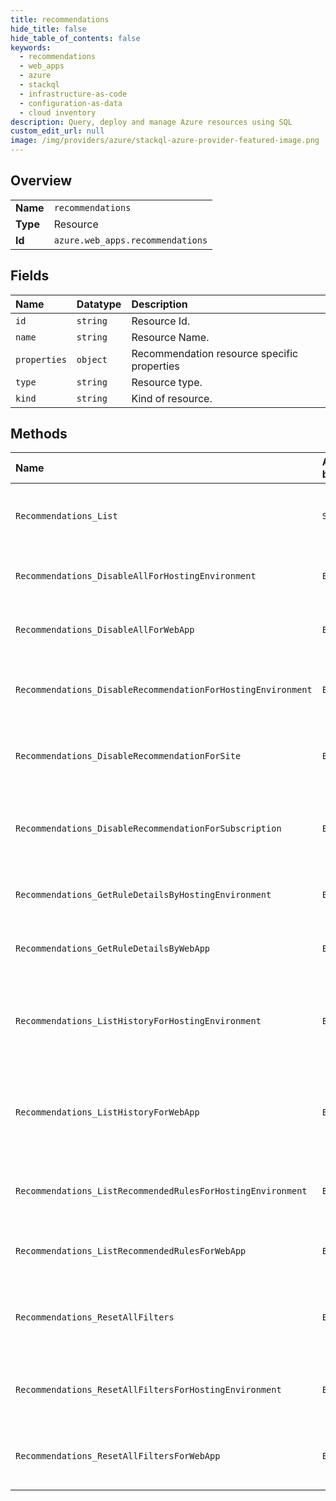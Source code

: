 ```yaml
---
title: recommendations
hide_title: false
hide_table_of_contents: false
keywords:
  - recommendations
  - web_apps
  - azure    
  - stackql
  - infrastructure-as-code
  - configuration-as-data
  - cloud inventory
description: Query, deploy and manage Azure resources using SQL
custom_edit_url: null
image: /img/providers/azure/stackql-azure-provider-featured-image.png
---
```

  
    

## Overview
<table><tbody>
<tr><td><b>Name</b></td><td><code>recommendations</code></td></tr>
<tr><td><b>Type</b></td><td>Resource</td></tr>
<tr><td><b>Id</b></td><td><code>azure.web_apps.recommendations</code></td></tr>
</tbody></table>

## Fields
| Name | Datatype | Description |
|:-----|:---------|:------------|
| `id` | `string` | Resource Id. |
| `name` | `string` | Resource Name. |
| `properties` | `object` | Recommendation resource specific properties |
| `type` | `string` | Resource type. |
| `kind` | `string` | Kind of resource. |
## Methods
| Name | Accessible by | Required Params | Description |
|:-----|:--------------|:----------------|:------------|
| `Recommendations_List` | `SELECT` | `subscriptionId` | Description for List all recommendations for a subscription. |
| `Recommendations_DisableAllForHostingEnvironment` | `EXEC` | `environmentName, hostingEnvironmentName, resourceGroupName, subscriptionId` | Description for Disable all recommendations for an app. |
| `Recommendations_DisableAllForWebApp` | `EXEC` | `resourceGroupName, siteName, subscriptionId` | Description for Disable all recommendations for an app. |
| `Recommendations_DisableRecommendationForHostingEnvironment` | `EXEC` | `environmentName, hostingEnvironmentName, name, resourceGroupName, subscriptionId` | Description for Disables the specific rule for a web site permanently. |
| `Recommendations_DisableRecommendationForSite` | `EXEC` | `name, resourceGroupName, siteName, subscriptionId` | Description for Disables the specific rule for a web site permanently. |
| `Recommendations_DisableRecommendationForSubscription` | `EXEC` | `name, subscriptionId` | Description for Disables the specified rule so it will not apply to a subscription in the future. |
| `Recommendations_GetRuleDetailsByHostingEnvironment` | `EXEC` | `hostingEnvironmentName, name, resourceGroupName, subscriptionId` | Description for Get a recommendation rule for an app. |
| `Recommendations_GetRuleDetailsByWebApp` | `EXEC` | `name, resourceGroupName, siteName, subscriptionId` | Description for Get a recommendation rule for an app. |
| `Recommendations_ListHistoryForHostingEnvironment` | `EXEC` | `hostingEnvironmentName, resourceGroupName, subscriptionId` | Description for Get past recommendations for an app, optionally specified by the time range. |
| `Recommendations_ListHistoryForWebApp` | `EXEC` | `resourceGroupName, siteName, subscriptionId` | Description for Get past recommendations for an app, optionally specified by the time range. |
| `Recommendations_ListRecommendedRulesForHostingEnvironment` | `EXEC` | `hostingEnvironmentName, resourceGroupName, subscriptionId` | Description for Get all recommendations for a hosting environment. |
| `Recommendations_ListRecommendedRulesForWebApp` | `EXEC` | `resourceGroupName, siteName, subscriptionId` | Description for Get all recommendations for an app. |
| `Recommendations_ResetAllFilters` | `EXEC` | `subscriptionId` | Description for Reset all recommendation opt-out settings for a subscription. |
| `Recommendations_ResetAllFiltersForHostingEnvironment` | `EXEC` | `environmentName, hostingEnvironmentName, resourceGroupName, subscriptionId` | Description for Reset all recommendation opt-out settings for an app. |
| `Recommendations_ResetAllFiltersForWebApp` | `EXEC` | `resourceGroupName, siteName, subscriptionId` | Description for Reset all recommendation opt-out settings for an app. |
